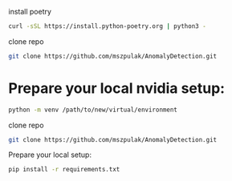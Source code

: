 install poetry
```bash
curl -sSL https://install.python-poetry.org | python3 -
```


clone repo
```bash
git clone https://github.com/mszpulak/AnomalyDetection.git
```

# Prepare your local nvidia setup:
```bash
python -m venv /path/to/new/virtual/environment
````

clone repo
```bash
git clone https://github.com/mszpulak/AnomalyDetection.git
```

Prepare your local setup:
```bash
pip install -r requirements.txt
```

